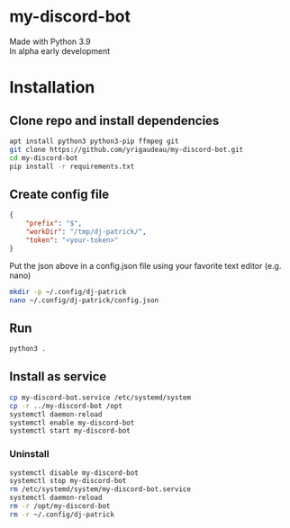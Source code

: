 # my-discord-bot

Made with Python 3.9  
In alpha early development

# Installation

## Clone repo and install dependencies
```bash
apt install python3 python3-pip ffmpeg git
git clone https://github.com/yrigaudeau/my-discord-bot.git
cd my-discord-bot
pip install -r requirements.txt
```

## Create config file
```json
{
    "prefix": "$",
    "workDir": "/tmp/dj-patrick/",
    "token": "<your-token>"
}
```
Put the json above in a config.json file using your favorite text editor (e.g. nano)
```bash
mkdir -p ~/.config/dj-patrick
nano ~/.config/dj-patrick/config.json
```

## Run
```bash
python3 .
```

## Install as service
```bash
cp my-discord-bot.service /etc/systemd/system
cp -r ../my-discord-bot /opt
systemctl daemon-reload
systemctl enable my-discord-bot
systemctl start my-discord-bot
```

### Uninstall

```bash
systemctl disable my-discord-bot
systemctl stop my-discord-bot
rm /etc/systemd/system/my-discord-bot.service
systemctl daemon-reload
rm -r /opt/my-discord-bot
rm -r ~/.config/dj-patrick
```